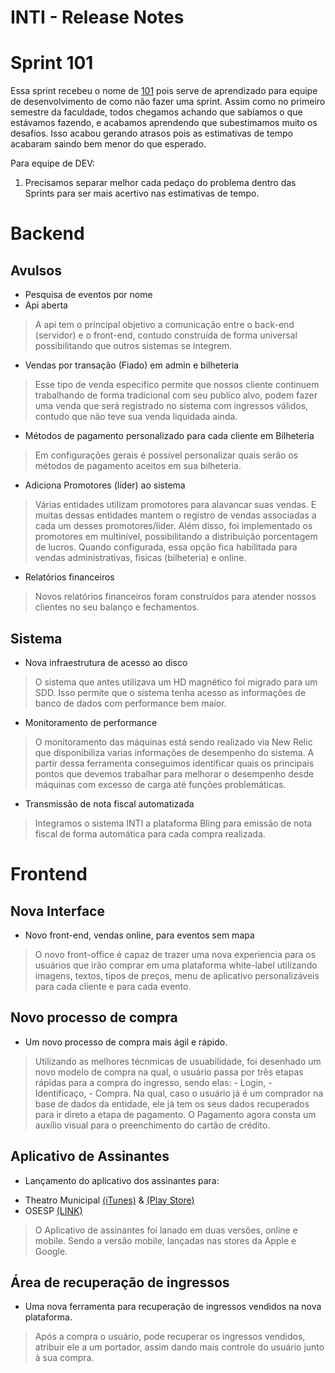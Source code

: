 # INTI - Release Notes

# Sprint 101
Essa sprint recebeu o nome de [101](https://en.wikipedia.org/wiki/101_(topic)) pois serve de aprendizado para equipe de desenvolvimento de como não fazer uma sprint. Assim como no primeiro semestre da faculdade, todos chegamos achando que sabíamos o que estávamos fazendo, e acabamos aprendendo que subestimamos muito os desafios. Isso acabou gerando atrasos pois as estimativas de tempo acabaram saindo bem menor do que esperado.


Para equipe de DEV:
 1. Precisamos separar melhor cada pedaço do problema dentro das Sprints para ser mais acertivo nas estimativas de tempo.

# Backend
## Avulsos
* Pesquisa de eventos por nome
* Api aberta
> A api tem o principal objetivo a comunicação entre o back-end (servidor) e o front-end, contudo construída de forma universal possibilitando que outros sistemas se integrem.
* Vendas por transação (Fiado) em admin e bilheteria
> Esse tipo de venda especifico permite que nossos cliente continuem trabalhando de forma tradicional com seu publico alvo, podem fazer uma venda que será registrado no sistema com ingressos válidos, contudo que não teve sua venda liquidada ainda.
* Métodos de pagamento personalizado para cada cliente em Bilheteria
> Em configurações gerais é possível personalizar quais serão os métodos de pagamento aceitos em sua bilheteria.
* Adiciona Promotores (líder) ao sistema
> Várias entidades utilizam promotores para alavancar suas vendas. E muitas dessas entidades mantem o registro de vendas associadas a cada um desses promotores/líder. Além disso, foi implementado os promotores em multinível, possibilitando a distribuição porcentagem de lucros. Quando configurada, essa opção fica habilitada para vendas administrativas, fisicas (bilheteria) e online.
* Relatórios financeiros
> Novos relatórios financeiros foram construídos para atender nossos clientes no seu balanço e fechamentos.

## Sistema
* Nova infraestrutura de acesso ao disco
> O sistema que antes utilizava um HD magnético foi migrado para um SDD. Isso permite que o sistema tenha acesso as informações de banco de dados com performance bem maior.
* Monitoramento de performance
> O monitoramento das máquinas está sendo realizado via New Relic que disponibiliza varias informações de desempenho do sistema. A partir dessa ferramenta conseguimos identificar quais os principais pontos que devemos trabalhar para melhorar o desempenho desde máquinas com excesso de carga até funções problemáticas.
* Transmissão de nota fiscal automatizada
> Integramos o sistema INTI a plataforma Bling para emissão de nota fiscal de forma automática para cada compra realizada.

# Frontend

## Nova Interface
* Novo front-end, vendas online, para eventos sem mapa
> O novo front-office é capaz de trazer uma nova experiencia para os usuários que irão comprar em uma plataforma white-label utilizando imagens, textos, tipos de preços, menu de aplicativo personalizáveis para cada cliente e para cada evento. 

## Novo processo de compra
* Um novo processo de compra mais ágil e rápido.
> Utilizando as melhores técnmicas de usuabilidade, foi desenhado um novo modelo de compra na qual, o usuário passa por três etapas rápidas para a compra do ingresso, sendo elas: - Login, - Identificaço, - Compra. Na qual, caso o usuário já é um comprador na base de dados da entidade, ele já tem os seus dados recuperados para ir direto a etapa de pagamento. O Pagamento agora consta um auxílio visual para o preenchimento do cartão de crédito.

## Aplicativo de Assinantes
* Lançamento do aplicativo dos assinantes para:
- Theatro Municipal [(iTunes)](https://itunes.apple.com/us/app/theatro-municipal-sp/id1352559506?ls=1&mt=8) & [(Play Store)](https://play.google.com/store/apps/details?id=com.byinti.theatromunicipalsp) 
- OSESP [(LINK)](https://osesp-assinante.byinti.com)

> O Aplicativo de assinantes foi lanado em duas versões, online e mobile. Sendo a versão mobile, lançadas nas stores da Apple e Google.

## Área de recuperação de ingressos
* Uma nova ferramenta para recuperação de ingressos vendidos na nova plataforma.
> Após a compra o usuário, pode recuperar os ingressos vendidos, atribuir ele a um portador, assim dando mais controle do usuário junto à sua compra.
